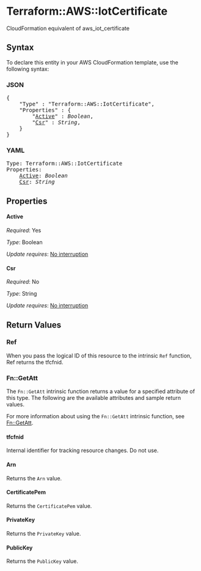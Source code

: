 # Terraform::AWS::IotCertificate

CloudFormation equivalent of aws_iot_certificate

## Syntax

To declare this entity in your AWS CloudFormation template, use the following syntax:

### JSON

<pre>
{
    "Type" : "Terraform::AWS::IotCertificate",
    "Properties" : {
        "<a href="#active" title="Active">Active</a>" : <i>Boolean</i>,
        "<a href="#csr" title="Csr">Csr</a>" : <i>String</i>,
    }
}
</pre>

### YAML

<pre>
Type: Terraform::AWS::IotCertificate
Properties:
    <a href="#active" title="Active">Active</a>: <i>Boolean</i>
    <a href="#csr" title="Csr">Csr</a>: <i>String</i>
</pre>

## Properties

#### Active

_Required_: Yes

_Type_: Boolean

_Update requires_: [No interruption](https://docs.aws.amazon.com/AWSCloudFormation/latest/UserGuide/using-cfn-updating-stacks-update-behaviors.html#update-no-interrupt)

#### Csr

_Required_: No

_Type_: String

_Update requires_: [No interruption](https://docs.aws.amazon.com/AWSCloudFormation/latest/UserGuide/using-cfn-updating-stacks-update-behaviors.html#update-no-interrupt)

## Return Values

### Ref

When you pass the logical ID of this resource to the intrinsic `Ref` function, Ref returns the tfcfnid.

### Fn::GetAtt

The `Fn::GetAtt` intrinsic function returns a value for a specified attribute of this type. The following are the available attributes and sample return values.

For more information about using the `Fn::GetAtt` intrinsic function, see [Fn::GetAtt](https://docs.aws.amazon.com/AWSCloudFormation/latest/UserGuide/intrinsic-function-reference-getatt.html).

#### tfcfnid

Internal identifier for tracking resource changes. Do not use.

#### Arn

Returns the <code>Arn</code> value.

#### CertificatePem

Returns the <code>CertificatePem</code> value.

#### PrivateKey

Returns the <code>PrivateKey</code> value.

#### PublicKey

Returns the <code>PublicKey</code> value.

